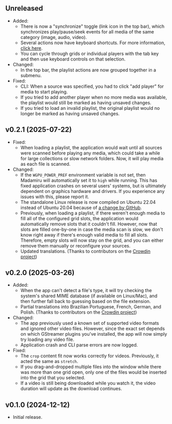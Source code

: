 ## Unreleased

* Added:
  * There is now a "synchronize" toggle (link icon in the top bar),
    which synchronizes play/pause/seek events for all media of the same category
    (image, audio, video).
  * Several actions now have keyboard shortcuts.
    For more information, [click here](/docs/help/keyboard-controls.md).
  * You can cycle through grids or individual players with the tab key
    and then use keyboard controls on that selection.
* Changed:
  * In the top bar, the playlist actions are now grouped together in a submenu.
* Fixed:
  * CLI: When a source was specified, you had to click "add player" for media to start playing.
  * If you tried to add another player when no more media was available,
    the playlist would still be marked as having unsaved changes.
  * If you tried to load an invalid playlist,
    the original playlist would no longer be marked as having unsaved changes.

## v0.2.1 (2025-07-22)

* Fixed:
  * When loading a playlist,
    the application would wait until all sources were scanned before playing any media,
    which could take a while for large collections or slow network folders.
    Now, it will play media as each file is scanned.
* Changed:
  * If the `WGPU_POWER_PREF` environment variable is not set,
    then Madamiru will automatically set it to `high` while running.
    This has fixed application crashes on several users' systems,
    but is ultimately dependent on graphics hardware and drivers.
    If you experience any issues with this, please report it.
  * The standalone Linux release is now compiled on Ubuntu 22.04 instead of Ubuntu 20.04
    because of [a change by GitHub](https://github.com/actions/runner-images/issues/11101).
  * Previously, when loading a playlist,
    if there weren't enough media to fill all of the configured grid slots,
    the application would automatically remove slots that it couldn't fill.
    However, now that slots are filled one-by-one in case the media scan is slow,
    we don't know right away if there's enough valid media to fill all slots.
    Therefore, empty slots will now stay on the grid,
    and you can either remove them manually or reconfigure your sources.
  * Updated translations.
    (Thanks to contributors on the [Crowdin project](https://crowdin.com/project/madamiru))

## v0.2.0 (2025-03-26)

* Added:
  * When the app can't detect a file's type,
    it will try checking the system's shared MIME database (if available on Linux/Mac),
    and then further fall back to guessing based on the file extension.
  * Partial translations into Brazilian Portuguese, French, German, and Polish.
    (Thanks to contributors on the [Crowdin project](https://crowdin.com/project/madamiru))
* Changed:
  * The app previously used a known set of supported video formats and ignored other video files.
    However, since the exact set depends on which GStreamer plugins you've installed,
    the app will now simply try loading any video file.
  * Application crash and CLI parse errors are now logged.
* Fixed:
  * The `crop` content fit now works correctly for videos.
    Previously, it acted the same as `stretch`.
  * If you drag-and-dropped multiple files into the window
    while there was more than one grid open,
    only one of the files would be inserted into the grid that you selected.
  * If a video is still being downloaded while you watch it,
    the video duration will update as the download continues.

## v0.1.0 (2024-12-12)

* Initial release.
